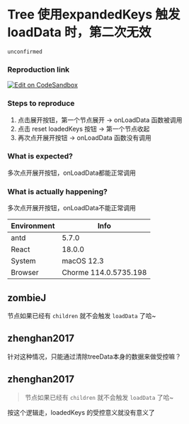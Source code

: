 # Tree 使用expandedKeys 触发 loadData 时，第二次无效

`unconfirmed`

### Reproduction link

[![Edit on CodeSandbox](https://codesandbox.io/static/img/play-codesandbox.svg)](https://codesandbox.io/s/yi-bu-shu-ju-jia-zai-antd-5-7-0-forked-5nnfzk?file=/demo.tsx)

### Steps to reproduce

1. 点击展开按钮，第一个节点展开 -> onLoadData 函数被调用
2. 点击 reset loadedKeys 按钮 -> 第一个节点收起
3. 再次点开展开按钮 -> onLoadData 函数没有调用

### What is expected?

多次点开展开按钮，onLoadData都能正常调用

### What is actually happening?

多次点开展开按钮，onLoadData不能正常调用

| Environment | Info                  |
| ----------- | --------------------- |
| antd        | 5.7.0                 |
| React       | 18.0.0                |
| System      | macOS 12.3            |
| Browser     | Chorme 114.0.5735.198 |

<!-- generated by ant-design-issue-helper. DO NOT REMOVE -->

## zombieJ

节点如果已经有 `children` 就不会触发 `loadData` 了哈~

## zhenghan2017

针对这种情况，只能通过清除treeData本身的数据来做受控嘛？

## zhenghan2017

> 节点如果已经有 `children` 就不会触发 `loadData` 了哈~

按这个逻辑走，loadedKeys 的受控意义就没有意义了
